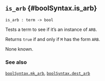 ## `is_arb` {#boolSyntax.is_arb}


```
is_arb : term -> bool
```



Tests a term to see if it’s an instance of `ARB`.


Returns `true` if and only if `M` has the form `ARB`.


None known.

### See also

[`boolSyntax.mk_arb`](#boolSyntax.mk_arb), [`boolSyntax.dest_arb`](#boolSyntax.dest_arb)

